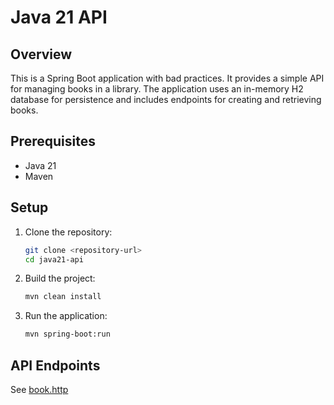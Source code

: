 # Java 21 API

## Overview
This is a Spring Boot application with bad practices. It provides a simple API for managing books in a library. The application uses an in-memory H2 database for persistence and includes endpoints for creating and retrieving books.

## Prerequisites
- Java 21
- Maven

## Setup
1. Clone the repository:
   ```bash
   git clone <repository-url>
   cd java21-api
   ```
2. Build the project:
   ```bash
   mvn clean install
   ```
3. Run the application:
   ```bash
   mvn spring-boot:run
   ```

## API Endpoints

See [book.http](/docs/rest/book.http)
